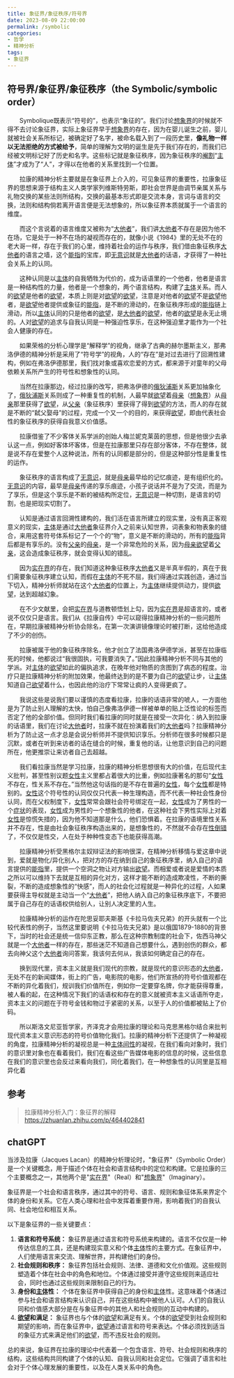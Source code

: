 ```yaml
---
title: 象征界/象征秩序/符号界
date: 2023-08-09 22:00:00
permalink: /symbolic
categories:
- 哲学
- 精神分析
tags:
- 象征界
---
```


## 符号界/象征界/象征秩序（the Symbolic/symbolic order）

&emsp;&emsp;Symbolique既表示“符号的”，也表示“象征的”。我们讨论[想象界](/imaginary)的时候就不得不去讨论象征界，实际上象征界早于[想象界](/imaginary)的存在，因为在婴儿诞生之前，婴儿就被社会关系所标记，被确定好了名字，被命名载入到了一段历史里，**像礼物一样以无法拒绝的方式被给予**，简单的理解为文明的诞生是先于我们存在的，而我们已经被文明标记好了历史和名字。这些标记就是象征秩序，因为象征秩序的[阉割](/castration)“[主体](/subject)”才成为了“人”，才得以在他者的关系里找到一个位置。

&emsp;&emsp;拉康的精神分析主要就是在象征界上介入的，可见象征界的重要性，拉康象征界的思想来源于结构主义人类学家列维斯特劳斯，即社会世界是由调节亲属关系与礼物交换的某些法则所结构，交换的最基本形式即是交流本身，言词与语言的交换，法则和结构倘若离开语言便是无法想象的，所以象征界本质就属于一个语言的维度。

&emsp;&emsp;而这个言说着的语言维度又被称为“[大他者](/Other)”，我们讲[大他者](/Other)不存在是因为他不在场，它是处于一种不在场的凝视而存在的，就像小说《1984》里的无处不在的老大哥一样，存在于我们的心里，维持着社会的运作与秩序，我们借由象征秩序[大他者](/Other)的语言之墙，这个[能指](/signifier)的宝库，即[无意识](/unconscious)就是[大他者](/Other)的话语，才获得了一种社会关系上的认同。

&emsp;&emsp;这种认同是以[主体](/subject)的自我牺牲为代价的，成为话语里的一个他者，他者是语言是一种结构性的力量，他者是一个想象的，两个语言结构，构建了[主体](/subject)关系。而人的[欲望](/desire)是他者的[欲望](/desire)，本质上则是对[欲望](/desire)的[欲望](/desire)，注意是对他者的[欲望](/desire)不是[欲望](/desire)他者，是[欲望](/desire)他者提供或象征的[能指](/signifier)，是不断的滑动的，在象征秩序形成的[能指](/signifier)链上滑动，所以[主体](/subject)认同的只是他者的[欲望](/desire)，是[大他者](/Other)的[欲望](/desire)，他者的[欲望](/desire)是永无止境的。人对[欲望](/desire)的追求与自我认同是一种强迫性享乐，在这种强迫里才能作为一个社会人健康的存在。

&emsp;&emsp;如果荣格的分析心理学是“解释学”的视角，继承了古典的赫尔墨斯主义，那弗洛伊德的精神分析是采用了“符号学”的视角，人的“存在”是对过去进行了回溯性建构，例如在弗洛伊德那里，我们找对象或喜欢恋爱的方式，都来源于对童年的父母依赖关系所产生的符号性和想象性的认同。

&emsp;&emsp;当然在拉康那边，经过拉康的改写，把弗洛伊德的[俄狄浦斯](/oedipus-complex)关系更加抽象化了，[俄狄浦斯](/oedipus-complex)关系则成了一种重复性的机制，人最早就[欲望](/desire)着[母亲](/mother)（[想象界](/imaginary)）从[母亲](/mother)那里获得了[欲望](/desire)，从[父亲](/father)（象征秩序）里获得了得到[欲望](/desire)的方法，而人的存在就是不断的“弑父娶母”的过程，完成一个又一个的目的，来获得[欲望](/desire)，即由代表社会性的象征秩序的获得自我意义价值感。

&emsp;&emsp;拉康借鉴了不少客体关系学派的创始人梅兰妮克莱茵的思想，但是他很少去承认这一点，例如好客体坏客体，但是在拉康那里只存在部分客体，不存在整体，就是说不存在爱整个人这种说法，所有的认同都是部分的，但是这种部分性是重复性的运作。

&emsp;&emsp;象征秩序的语言构成了[无意识](/unconscious)，就是[母亲](/mother)最早给的记忆痕迹，是有组织化的。[无意识](/unconscious)的内容，最早是[母亲](/mother)传递的享乐痕迹，小孩子说话并不是为了交流，而是为了享乐，但是这个享乐是不断的被结构所定位，[无意识](/unconscious)是一种切割，是语言的切割，也是把现实切割了。

&emsp;&emsp;认知是通过语言回溯性建构的，我们活在语言所建立的现实里，没有真正客观意义的现实，[主体](/subject)是通过[大他者](/Other)象征界介入之前来认知世界，词表象和物表象的缝合，来用这套符号体系标记了一个个的“物”，意义是不断的滑动的，所有的[能指](/signifier)背后都是有享乐的。没有[父亲](/father)的[母亲](/mother)，是一个非常危险的关系，因为[母亲](/mother)[欲望](/desire)着[父亲](/father)，这会造成象征秩序，就会变得认知的错乱。

&emsp;&emsp;因为[实在界](/real)的存在，我们知道这种象征秩序[大他者](/Other)又是半真半假的，真在于我们需要象征秩序建立认知，而假在[主体](/subject)的不死不屈，我们得通过实践创造，通过当下切入，精神分析师就站在这个[大他者](/Other)的位置上，为[主体](/subject)继续提供动力，提供[欲望](/desire)，达到超越幻象。

&emsp;&emsp;在不少文献里，会把[实在界](/real)与道教顿悟划上勾，因为[实在界](/real)是超语言的，或者说不仅仅只是语言。我们从《拉康自传》中可以窥得拉康精神分析的一些问题所在，早期拉康被精神分析协会除名，在第一次演讲镜像理论时被打断，这给他造成了不少的创伤。

&emsp;&emsp;拉康被属于他的象征秩序除名，他才创立了法国弗洛伊德学派，甚至在拉康临死的时候，他都说过“我很固执，可我要消失了。”因此拉康精神分析不同与其他的学派。对[主体](/subject)的[欲望](/desire)如此的偏执追求，在晚年他对物质的贪图到了病态的程度。治疗只是拉康精神分析的附加效果，他最终达到的是不要为自己的[欲望](/desire)让步，让[主体](/subject)知道自己[欲望](/desire)着什么，也因此他的治疗下常常让疯的人变得更疯了。

&emsp;&emsp;我说这些是说我们要以谨慎的态度看拉康，拉康的话语非常的唬人，一方面他是为了防止别人理解的太快，怕自己像弗洛伊德一样被单单的贴上泛性论的标签而否定了他的全部价值。但同时我们看拉康的同时就是在接受一次异化：纳入到拉康的话语里，我们在讨论[大他者](/Other)时，拉康不就在扮演着我们的[大他者](/Other)吗？拉康精神分析为了防止这一点才总是会说分析师并不提供知识享乐。分析师在很多时候都只是沉默，或者在听到来访者的话在缝合的时候，重复他的话，让他意识到自己的问题所在，他更推崇让来访者自己去超越。

&emsp;&emsp;我们看拉康当然是学习拉康，拉康的精神分析思想很有大的价值，在后现代主义批判，甚至性别议题[女性](/women)主义里都占着很大的比重，例如拉康著名的那句“[女性](/women)不存在，性关系不存在。”当然他这句话指的是不存在普遍的[女性](/women)，每个[女性](/women)都是特别的。[女性](/women)这个符号性的认同仅仅只代表一种生理构造，而不代表一种社会性身份认同，而在父权制度下，[女性](/women)常常会跟社会符号绑定在一起，[女性](/women)成为了男性的一个[症状](/symptom)的表现，[女性](/women)成为男性的一个想象性的他者，在这种社会下男性实际上对着[女性](/women)是惊慌失措的，因为他不知道那是什么，他们恐惧着。在拉康的语境里性关系并不存在，性是由社会象征秩序构造出来的，是想象性的，不然就不会存在[性倒错](/perversion)了，不仅仅是性交，人在处于种种性变态下也能获得高潮。

&emsp;&emsp;拉康精神分析受黑格尔主奴辩证法的影响很深，在精神分析移情与爱这章中说到，爱就是物化/异化别人，把对方的存在纳到自己的象征秩序里，纳入自己的语言提供的[能指](/signifier)里，提供一个空洞之物让对方输出[欲望](/desire)。而相爱或者说是爱情的本质之所以可以维持下去就是互相的异化对方，这样才能不断的造成欺凌性，不断的撕裂，不断的造成想象性的“快感”，而人的社会化过程就是一种异化的过程，人如果要获得主导权就是主动当一个“[大他者](/Other)”，把他人纳入自己的象征秩序底下，不要把属于自己存在的话语权供给别人，让别人决定里的人生。

&emsp;&emsp;拉康精神分析的运作在陀思妥耶夫斯基《卡拉马佐夫兄弟》的开头就有一个比较代表性的例子，当然这里要说明《卡拉马佐夫兄弟》是以俄国1879-1880的背景下，当时的社会还是统一信仰东正教，那么在这种宗教制度的社会下，佐西马神父就是一个[大他者](/Other)一样的存在，那些迷茫不知道自己想要什么，遇到创伤的群众，都去向神父这个[大他者](/Other)询问答案，我该何去何从，我该如何确定自己的存在。

&emsp;&emsp;换到现代里，资本主义就是我们现代的宗教，就是现代的意识形态的[大他者](/Other)，无处不在的新闻媒体，街上的广告，电影院的电影，他们所宣扬的符号价值观都在不断的异化着我们，规训我们价值所在，例如你一定要穿名牌，你才能获得尊重，被人看的起，在这种情况下我们的话语权和存在的意义就被资本主义话语所夺走，资本主义的问题在于符号金钱和物过于紧密的关系，以至于人的价值都被贴上了价码。

&emsp;&emsp;所以斯洛文尼亚哲学家，齐泽克才会用拉康的理论和马克思黑格尔结合来批判现代资本主义意识形态的符号价值物化我们。拉康的精神分析下还提供了一种凝视的角度，拉康精神分析的凝视总是一种[主体间性](/intersubjectivity)的凝视，在我们看向对象时，我们的意识里对象也在看着我们，我们在看这些广告媒体电影的信息的时候，这些信息在我们的意识里也会反过来看向我们，同化着我们，在一种想象性的认同里是互相异化着

## 参考

> 拉康精神分析入门：象征界的解释 https://zhuanlan.zhihu.com/p/464402841

## chatGPT

当涉及拉康（Jacques Lacan）的精神分析理论时，"象征界"（Symbolic Order）是一个关键概念，用于描述个体在社会和语言结构中的定位和构建。它是拉康的三个主要概念之一，其他两个是"[实在界](/real)"（Real）和"[想象界](/imaginary)"（Imaginary）。

象征界是一个社会和语言秩序，通过其中的符号、语言、规则和象征体系来界定个体的身份和关系。它在人类心理和社会中发挥着重要作用，影响着我们的自我认同、社会地位和相互关系。

以下是象征界的一些关键要点：

1. **语言和符号系统：** 象征界是通过语言和符号系统来构建的。语言不仅仅是一种传达信息的工具，还是构建现实意义和个体[主体](/subject)性的主要方式。在象征界中，人们使用语言来交流、理解世界，并构建他们的身份。
2. **社会规则和秩序：** 象征界包括社会规则、法律、道德和文化价值观。这些规则塑造着个体在社会中的角色和地位。个体通过接受并遵守这些规则来适应社会，同时也通过这些规则来限制自己的行为。
3. **身份和[主体](/subject)性：** 个体在象征界中获得自己的身份和[主体](/subject)性。这意味着个体通过参与社会和语言结构来认识自己，并在这些结构中被他人认可。人们的自我认同和价值感大部分是在与象征界中的其他人和社会规则的互动中构建的。
4. **[欲望](/desire)和满足：** 象征界也与个体的[欲望](/desire)和满足有关。个体的[欲望](/desire)受到社会规则和期望的影响，而在象征界中，[欲望](/desire)通过语言和符号来表达。个体必须找到适当的象征方式来满足他们的[欲望](/desire)，而不违反社会的规则。

总的来说，象征界在拉康的理论中代表着一个包含语言、符号、社会规则和秩序的结构，这些结构共同构建了个体的认知、自我认同和社会定位。它强调了语言和社会对于个体心理发展的重要性，以及在人类关系中的角色。